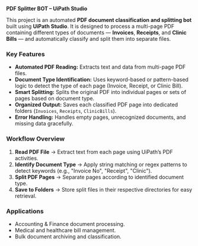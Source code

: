 **PDF Splitter BOT – UiPath Studio**

This project is an automated **PDF document classification and splitting bot** built using **UiPath Studio**. It is designed to process a multi-page PDF containing different types of documents — **Invoices**, **Receipts**, and **Clinic Bills** — and automatically classify and split them into separate files.

### **Key Features**

* **Automated PDF Reading:** Extracts text and data from multi-page PDF files.
* **Document Type Identification:** Uses keyword-based or pattern-based logic to detect the type of each page (Invoice, Receipt, or Clinic Bill).
* **Smart Splitting:** Splits the original PDF into individual pages or sets of pages based on document type.
* **Organized Output:** Saves each classified PDF page into dedicated folders (`Invoices`, `Receipts`, `ClinicBills`).
* **Error Handling:** Handles empty pages, unrecognized documents, and missing data gracefully.

### **Workflow Overview**

1. **Read PDF File** → Extract text from each page using UiPath’s PDF activities.
2. **Identify Document Type** → Apply string matching or regex patterns to detect keywords (e.g., "Invoice No", "Receipt", "Clinic").
3. **Split PDF Pages** → Separate pages according to identified document type.
4. **Save to Folders** → Store split files in their respective directories for easy retrieval.

### **Applications**

* Accounting & Finance document processing.
* Medical and healthcare bill management.
* Bulk document archiving and classification.

